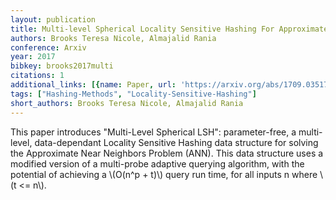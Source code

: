 ```yaml
---
layout: publication
title: Multi-level Spherical Locality Sensitive Hashing For Approximate Near Neighbors
authors: Brooks Teresa Nicole, Almajalid Rania
conference: Arxiv
year: 2017
bibkey: brooks2017multi
citations: 1
additional_links: [{name: Paper, url: 'https://arxiv.org/abs/1709.03517'}]
tags: ["Hashing-Methods", "Locality-Sensitive-Hashing"]
short_authors: Brooks Teresa Nicole, Almajalid Rania
---
```

This paper introduces "Multi-Level Spherical LSH": parameter-free, a
multi-level, data-dependant Locality Sensitive Hashing data structure for
solving the Approximate Near Neighbors Problem (ANN). This data structure uses
a modified version of a multi-probe adaptive querying algorithm, with the
potential of achieving a \\(O(n^p + t)\\) query run time, for all inputs n where \\(t
<= n\\).